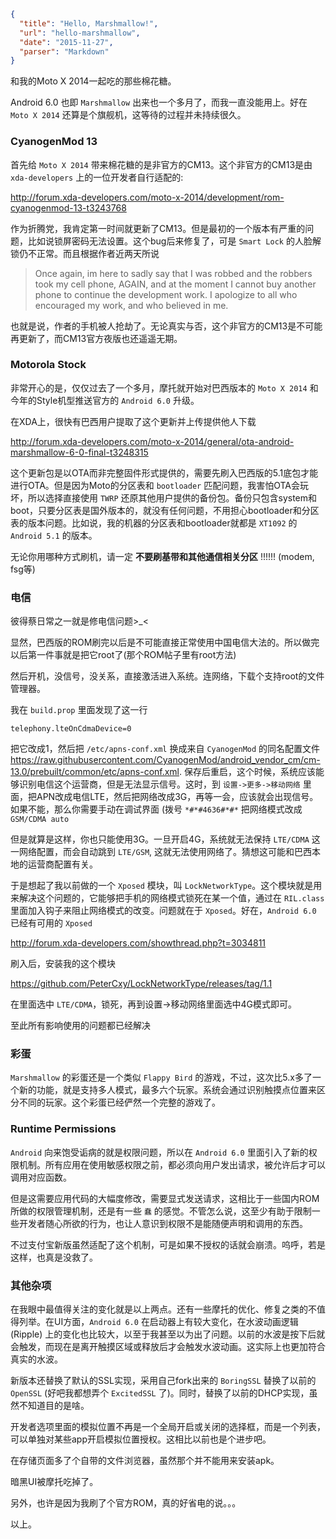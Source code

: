 ```json
{
  "title": "Hello, Marshmallow!",
  "url": "hello-marshmallow",
  "date": "2015-11-27",
  "parser": "Markdown"
}
```


和我的Moto X 2014一起吃的那些棉花糖。

Android 6.0 也即 `Marshmallow` 出来也一个多月了，而我一直没能用上。好在 `Moto X 2014` 还算是个旗舰机，这等待的过程并未持续很久。

### CyanogenMod 13

首先给 `Moto X 2014` 带来棉花糖的是非官方的CM13。这个非官方的CM13是由 `xda-developers` 上的一位开发者自行适配的: 

<http://forum.xda-developers.com/moto-x-2014/development/rom-cyanogenmod-13-t3243768>

作为折腾党，我肯定第一时间就更新了CM13。但是最初的一个版本有严重的问题，比如说锁屏密码无法设置。这个bug后来修复了，可是 `Smart Lock` 的人脸解锁仍不正常。而且根据作者近两天所说

> Once again, im here to sadly say that I was robbed and the robbers took my cell phone, AGAIN, and at the moment I cannot buy another phone to continue the development work. I apologize to all who encouraged my work, and who believed in me.

也就是说，作者的手机被人抢劫了。无论真实与否，这个非官方的CM13是不可能再更新了，而CM13官方夜版也还遥遥无期。

### Motorola Stock

非常开心的是，仅仅过去了一个多月，摩托就开始对巴西版本的 `Moto X 2014` 和今年的Style机型推送官方的 `Android 6.0` 升级。

在XDA上，很快有巴西用户提取了这个更新并上传提供他人下载

<http://forum.xda-developers.com/moto-x-2014/general/ota-android-marshmallow-6-0-final-t3248315>

这个更新包是以OTA而非完整固件形式提供的，需要先刷入巴西版的5.1底包才能进行OTA。但是因为Moto的分区表和 `bootloader` 匹配问题，我害怕OTA会玩坏，所以选择直接使用 `TWRP` 还原其他用户提供的备份包。备份只包含system和boot，只要分区表是国外版本的，就没有任何问题，不用担心bootloader和分区表的版本问题。比如说，我的机器的分区表和bootloader就都是 `XT1092` 的 `Android 5.1` 的版本。

无论你用哪种方式刷机，请一定 __不要刷基带和其他通信相关分区__ !!!!!! (modem, fsg等)

### 电信

彼得蔡日常之一就是修电信问题>_<

显然，巴西版的ROM刷完以后是不可能直接正常使用中国电信大法的。所以做完以后第一件事就是把它root了(那个ROM帖子里有root方法)

然后开机，没信号，没关系，直接激活进入系统。连网络，下载个支持root的文件管理器。

我在 `build.prop` 里面发现了这一行

```
telephony.lteOnCdmaDevice=0
```

把它改成1，然后把 `/etc/apns-conf.xml` 换成来自 `CyanogenMod` 的同名配置文件 <https://raw.githubusercontent.com/CyanogenMod/android_vendor_cm/cm-13.0/prebuilt/common/etc/apns-conf.xml>. 保存后重启，这个时候，系统应该能够识别电信这个运营商，但是无法显示信号。这时，到 `设置->更多->移动网络` 里面，把APN改成电信LTE，然后把网络改成3G，再等一会，应该就会出现信号。如果不能，那么你需要手动在调试界面 (拨号 `*#*#4636#*#*` 把网络模式改成 `GSM/CDMA auto`

但是就算是这样，你也只能使用3G。一旦开启4G，系统就无法保持 `LTE/CDMA` 这一网络配置，而会自动跳到 `LTE/GSM`, 这就无法使用网络了。猜想这可能和巴西本地的运营商配置有关。

于是想起了我以前做的一个 `Xposed` 模块，叫 `LockNetworkType`。这个模块就是用来解决这个问题的，它能够把手机的网络模式锁死在某一个值，通过在 `RIL.class` 里面加入钩子来阻止网络模式的改变。问题就在于 `Xposed`。好在，`Android 6.0` 已经有可用的 `Xposed`

<http://forum.xda-developers.com/showthread.php?t=3034811>

刷入后，安装我的这个模块

<https://github.com/PeterCxy/LockNetworkType/releases/tag/1.1>

在里面选中 `LTE/CDMA`，锁死，再到设置->移动网络里面选中4G模式即可。

至此所有影响使用的问题都已经解决

### 彩蛋

`Marshmallow` 的彩蛋还是一个类似 `Flappy Bird` 的游戏，不过，这次比5.x多了一个新的功能，就是支持多人模式，最多六个玩家。系统会通过识别触摸点位置来区分不同的玩家。这个彩蛋已经俨然一个完整的游戏了。

### Runtime Permissions

`Android` 向来饱受诟病的就是权限问题，所以在 `Android 6.0` 里面引入了新的权限机制。所有应用在使用敏感权限之前，都必须向用户发出请求，被允许后才可以调用对应函数。

但是这需要应用代码的大幅度修改，需要显式发送请求，这相比于一些国内ROM所做的权限管理机制，还是有一些 `蠢` 的感觉。不管怎么说，这至少有助于限制一些开发者随心所欲的行为，也让人意识到权限不是能随便声明和调用的东西。

不过支付宝新版虽然适配了这个机制，可是如果不授权的话就会崩溃。呜呼，若是这样，也真是没救了。

### 其他杂项

在我眼中最值得关注的变化就是以上两点。还有一些摩托的优化、修复之类的不值得列举。在UI方面，`Android 6.0` 在启动器上有较大变化，在水波动画逻辑 (Ripple) 上的变化也比较大，以至于我甚至以为出了问题。以前的水波是按下后就会触发，而现在是离开触摸区域或释放后才会触发水波动画。这实际上也更加符合真实的水波。

新版本还替换了默认的SSL实现，采用自己fork出来的 `BoringSSL` 替换了以前的 `OpenSSL` (好吧我都想弄个 `ExcitedSSL` 了)。同时，替换了以前的DHCP实现，虽然不知道目的是啥。

开发者选项里面的模拟位置不再是一个全局开启或关闭的选择框，而是一个列表，可以单独对某些app开启模拟位置授权。这相比以前也是个进步吧。

在存储页面多了个自带的文件浏览器，虽然那个并不能用来安装apk。

暗黑UI被摩托吃掉了。

另外，也许是因为我刷了个官方ROM，真的好省电的说。。。

以上。
